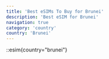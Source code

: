 ```yaml
---
title: 'Best eSIMs To Buy for Brunei'
description: 'Best eSIM for Brunei'
navigation: true
category: 'country'
country: 'Brunei'
---
```


::esim{country="brunei"}
